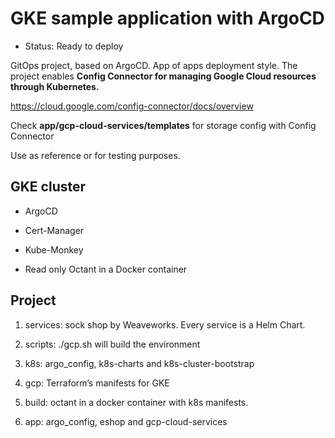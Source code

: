 # GKE sample application with ArgoCD

- Status: Ready to deploy

GitOps project, based on ArgoCD.
App of apps deployment style.
The project enables **Config Connector for managing Google Cloud resources through Kubernetes.**

<https://cloud.google.com/config-connector/docs/overview>

Check **app/gcp-cloud-services/templates** for storage config with Config Connector

Use as reference or for testing purposes.

## GKE cluster

- ArgoCD

- Cert-Manager

- Kube-Monkey

- Read only Octant in a Docker container

## Project

1) services: sock shop by Weaveworks. Every service is a Helm Chart.

2) scripts: ./gcp.sh will build the environment

3) k8s: argo_config, k8s-charts and k8s-cluster-bootstrap

4) gcp: Terraform’s manifests for GKE

5) build: octant in a docker container with k8s manifests.

6) app: argo_config, eshop and  gcp-cloud-services
